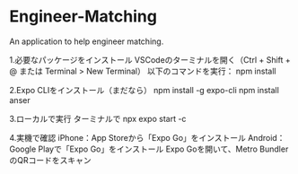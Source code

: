 # Engineer-Matching
An application to help engineer matching.

1.必要なパッケージをインストール
VSCodeのターミナルを開く（Ctrl + Shift + @ または Terminal > New Terminal）
以下のコマンドを実行：
npm install

2.Expo CLIをインストール（まだなら）
npm install -g expo-cli
npm install anser


3.ローカルで実行
ターミナルで
npx expo start -c

4.実機で確認
iPhone：App Storeから「Expo Go」をインストール
Android：Google Playで「Expo Go」をインストール
Expo Goを開いて、Metro BundlerのQRコードをスキャン